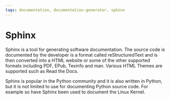 ```yaml
---
tags: documentation, documentation-generator, sphinx
---
```

# Sphinx

Sphinx is a tool for generating software documentation. The source code is documented by the developer is a format called reStructuredText and is then converted into a HTML website or some of the other supported formats including PDF, EPub, Texinfo and man. Various HTML Themes are supported such as Read the Docs.

Sphinx is popular in the Python community and it is also written in Python, but it is not limited to use for documenting Python source code. For example so have Sphinx been used to document the Linux Kernel.
